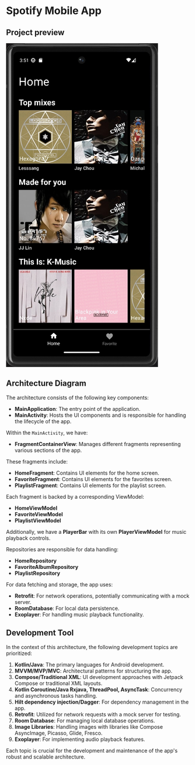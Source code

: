 # Spotify Mobile App
## Project preview
![spotifyApp](sc01.png)
## Architecture Diagram

The architecture consists of the following key components:

- **MainApplication**: The entry point of the application.
- **MainActivity**: Hosts the UI components and is responsible for handling the lifecycle of the app.

Within the `MainActivity`, we have:

- **FragmentContainerView**: Manages different fragments representing various sections of the app.

These fragments include:

- **HomeFragment**: Contains UI elements for the home screen.
- **FavoriteFragment**: Contains UI elements for the favorites screen.
- **PlaylistFragment**: Contains UI elements for the playlist screen.

Each fragment is backed by a corresponding ViewModel:

- **HomeViewModel**
- **FavoriteViewModel**
- **PlaylistViewModel**

Additionally, we have a **PlayerBar** with its own **PlayerViewModel** for music playback controls.

Repositories are responsible for data handling:

- **HomeRepository**
- **FavoriteAlbumRepository**
- **PlaylistRepository**

For data fetching and storage, the app uses:

- **Retrofit**: For network operations, potentially communicating with a mock server.
- **RoomDatabase**: For local data persistence.
- **Exoplayer**: For handling music playback functionality.

## Development Tool

In the context of this architecture, the following development topics are prioritized:

1. **Kotlin/Java**: The primary languages for Android development.
2. **MVVM/MVP/MVC**: Architectural patterns for structuring the app.
3. **Compose/Traditional XML**: UI development approaches with Jetpack Compose or traditional XML layouts.
4. **Kotlin Coroutine/Java Rxjava, ThreadPool, AsyncTask**: Concurrency and asynchronous tasks handling.
5. **Hilt dependency injection/Dagger**: For dependency management in the app.
6. **Retrofit**: Utilized for network requests with a mock server for testing.
7. **Room Database**: For managing local database operations.
8. **Image Libraries**: Handling images with libraries like Compose AsyncImage, Picasso, Glide, Fresco.
9. **Exoplayer**: For implementing audio playback features.

Each topic is crucial for the development and maintenance of the app's robust and scalable architecture.
